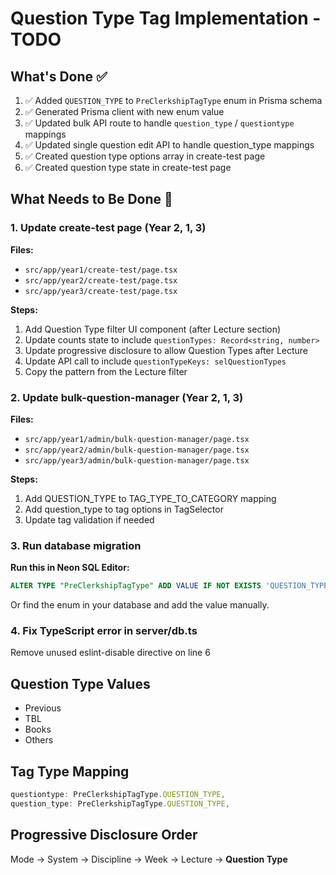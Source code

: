 # Question Type Tag Implementation - TODO

## What's Done ✅
1. ✅ Added `QUESTION_TYPE` to `PreClerkshipTagType` enum in Prisma schema
2. ✅ Generated Prisma client with new enum value
3. ✅ Updated bulk API route to handle `question_type` / `questiontype` mappings
4. ✅ Updated single question edit API to handle question_type mappings
5. ✅ Created question type options array in create-test page
6. ✅ Created question type state in create-test page

## What Needs to Be Done 🔧

### 1. Update create-test page (Year 2, 1, 3)
**Files:**
- `src/app/year1/create-test/page.tsx`
- `src/app/year2/create-test/page.tsx`
- `src/app/year3/create-test/page.tsx`

**Steps:**
1. Add Question Type filter UI component (after Lecture section)
2. Update counts state to include `questionTypes: Record<string, number>`
3. Update progressive disclosure to allow Question Types after Lecture
4. Update API call to include `questionTypeKeys: selQuestionTypes`
5. Copy the pattern from the Lecture filter

### 2. Update bulk-question-manager (Year 2, 1, 3)
**Files:**
- `src/app/year1/admin/bulk-question-manager/page.tsx`
- `src/app/year2/admin/bulk-question-manager/page.tsx`
- `src/app/year3/admin/bulk-question-manager/page.tsx`

**Steps:**
1. Add QUESTION_TYPE to TAG_TYPE_TO_CATEGORY mapping
2. Add question_type to tag options in TagSelector
3. Update tag validation if needed

### 3. Run database migration
**Run this in Neon SQL Editor:**
```sql
ALTER TYPE "PreClerkshipTagType" ADD VALUE IF NOT EXISTS 'QUESTION_TYPE';
```

Or find the enum in your database and add the value manually.

### 4. Fix TypeScript error in server/db.ts
Remove unused eslint-disable directive on line 6

## Question Type Values
- Previous
- TBL
- Books
- Others

## Tag Type Mapping
```typescript
questiontype: PreClerkshipTagType.QUESTION_TYPE,
question_type: PreClerkshipTagType.QUESTION_TYPE,
```

## Progressive Disclosure Order
Mode → System → Discipline → Week → Lecture → **Question Type**
